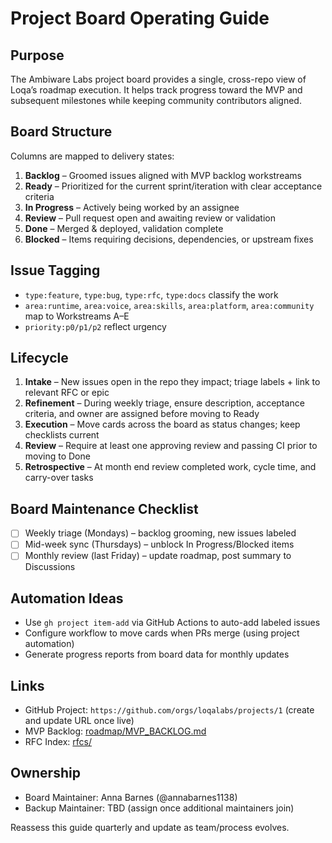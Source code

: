 # Project Board Operating Guide

## Purpose
The Ambiware Labs project board provides a single, cross-repo view of Loqa’s roadmap execution. It helps track progress toward the MVP and subsequent milestones while keeping community contributors aligned.

## Board Structure
Columns are mapped to delivery states:
1. **Backlog** – Groomed issues aligned with MVP backlog workstreams
2. **Ready** – Prioritized for the current sprint/iteration with clear acceptance criteria
3. **In Progress** – Actively being worked by an assignee
4. **Review** – Pull request open and awaiting review or validation
5. **Done** – Merged & deployed, validation complete
6. **Blocked** – Items requiring decisions, dependencies, or upstream fixes

## Issue Tagging
- `type:feature`, `type:bug`, `type:rfc`, `type:docs` classify the work
- `area:runtime`, `area:voice`, `area:skills`, `area:platform`, `area:community` map to Workstreams A–E
- `priority:p0/p1/p2` reflect urgency

## Lifecycle
1. **Intake** – New issues open in the repo they impact; triage labels + link to relevant RFC or epic
2. **Refinement** – During weekly triage, ensure description, acceptance criteria, and owner are assigned before moving to Ready
3. **Execution** – Move cards across the board as status changes; keep checklists current
4. **Review** – Require at least one approving review and passing CI prior to moving to Done
5. **Retrospective** – At month end review completed work, cycle time, and carry-over tasks

## Board Maintenance Checklist
- [ ] Weekly triage (Mondays) – backlog grooming, new issues labeled
- [ ] Mid-week sync (Thursdays) – unblock In Progress/Blocked items
- [ ] Monthly review (last Friday) – update roadmap, post summary to Discussions

## Automation Ideas
- Use `gh project item-add` via GitHub Actions to auto-add labeled issues
- Configure workflow to move cards when PRs merge (using project automation)
- Generate progress reports from board data for monthly updates

## Links
- GitHub Project: `https://github.com/orgs/loqalabs/projects/1` (create and update URL once live)
- MVP Backlog: [roadmap/MVP_BACKLOG.md](../roadmap/MVP_BACKLOG.md)
- RFC Index: [rfcs/](../rfcs)

## Ownership
- Board Maintainer: Anna Barnes (@annabarnes1138)
- Backup Maintainer: TBD (assign once additional maintainers join)

Reassess this guide quarterly and update as team/process evolves.
